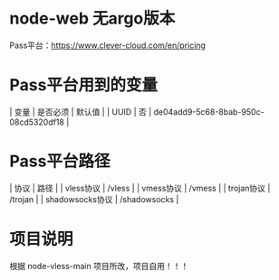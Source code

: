 # node-web 无argo版本
Pass平台：https://www.clever-cloud.com/en/pricing


# Pass平台用到的变量

| 变量 | 是否必须 | 默认值 |
| UUID | 否 | de04add9-5c68-8bab-950c-08cd5320df18 |


# Pass平台路径

| 协议 | 路径 |
| vless协议 | /vless |
| vmess协议 | /vmess |
| trojan协议 | /trojan |
| shadowsocks协议 | /shadowsocks |

# 项目说明
根据 node-vless-main 项目所改，项目自用！！！


